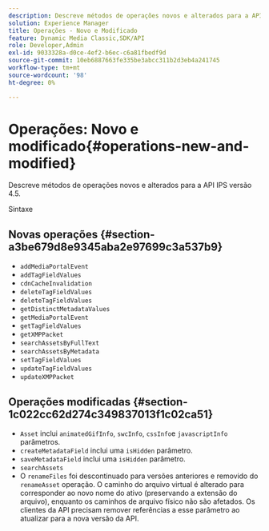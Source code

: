 ```yaml
---
description: Descreve métodos de operações novos e alterados para a API IPS versão 4.5.
solution: Experience Manager
title: Operações - Novo e Modificado
feature: Dynamic Media Classic,SDK/API
role: Developer,Admin
exl-id: 9033328a-d0ce-4ef2-b6ec-c6a81fbedf9d
source-git-commit: 10eb6887663fe335be3abcc311b2d3eb4a241745
workflow-type: tm+mt
source-wordcount: '98'
ht-degree: 0%

---
```


# Operações: Novo e modificado{#operations-new-and-modified}

Descreve métodos de operações novos e alterados para a API IPS versão 4.5.

Sintaxe

## Novas operações {#section-a3be679d8e9345aba2e97699c3a537b9}

* `addMediaPortalEvent`
* `addTagFieldValues`
* `cdnCacheInvalidation`
* `deleteTagFieldValues`
* `deleteTagFieldValues`
* `getDistinctMetadataValues`
* `getMediaPortalEvent`
* `getTagFieldValues`
* `getXMPPacket`
* `searchAssetsByFullText`
* `searchAssetsByMetadata`
* `setTagFieldValues`
* `updateTagFieldValues`
* `updateXMPPacket`

## Operações modificadas {#section-1c022cc62d274c349837013f1c02ca51}

* `Asset` inclui `animatedGifInfo`, `swcInfo`, `cssInfo`e `javascriptInfo` parâmetros.
* `createMetadataField` inclui uma `isHidden` parâmetro.
* `saveMetadataField` inclui uma `isHidden` parâmetro.
* `searchAssets`
* O `renameFiles` foi descontinuado para versões anteriores e removido do `renameAsset` operação. O caminho do arquivo virtual é alterado para corresponder ao novo nome do ativo (preservando a extensão do arquivo), enquanto os caminhos de arquivo físico não são afetados. Os clientes da API precisam remover referências a esse parâmetro ao atualizar para a nova versão da API.
